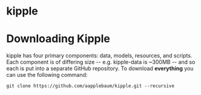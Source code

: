 # kipple

# Downloading Kipple #
kipple has four primary components: data, models, resources, and scripts. Each component is of differing size -- e.g. kipple-data is ~300MB -- and so each is put into a separate GitHub repository. To download **everything** you can use the following command:

```
git clone https://github.com/aapplebaum/kipple.git --recursive
```
